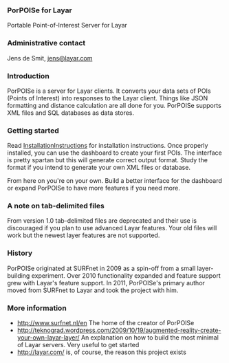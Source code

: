 ### PorPOISe for Layar ###
Portable Point-of-Interest Server for Layar

### Administrative contact ###
Jens de Smit, jens@layar.com

### Introduction ###
PorPOISe is a server for Layar clients. It converts your data sets of POIs
(Points of Interest) into responses to the Layar client. Things like JSON
formatting and distance calculation are all done for you. PorPOISe supports
XML files and SQL databases as data stores.

### Getting started ###
Read [InstallationInstructions](InstallationInstructions.md) for installation instructions. Once properly installed, you can
use the dashboard to create your first POIs. The interface is pretty spartan
but this will generate correct output format. Study the format if you intend to
generate your own XML files or database.

From here on you're on your own. Build a better interface for the dashboard or
expand PorPOISe to have more features if you need more.

### A note on tab-delimited files ###
From version 1.0 tab-delimited files are deprecated and their use is
discouraged if you plan to use advanced Layar features. Your old files will
work but the newest layer features are not supported.

### History ###
PorPOISe originated at SURFnet in 2009 as a spin-off from a small layer-
building experiment. Over 2010 functionality expanded and feature support
grew with Layar's feature support. In 2011, PorPOISe's primary author moved
from SURFnet to Layar and took the project with him.

### More information ###
  * http://www.surfnet.nl/en The home of the creator of PorPOISe
  * http://teknograd.wordpress.com/2009/10/19/augmented-reality-create-your-own-layar-layer/ An explanation on how to build the most minimal of Layar servers. Very useful to get started
  * http://layar.com/ is, of course, the reason this project exists